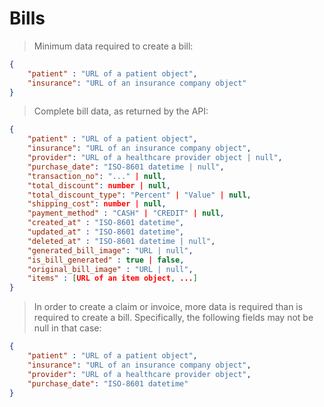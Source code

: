 # Bills
> Minimum data required to create a bill:

```json
{
    "patient" : "URL of a patient object",
    "insurance": "URL of an insurance company object"
}
```

> Complete bill data, as returned by the API:

```json
{
    "patient" : "URL of a patient object",
    "insurance": "URL of an insurance company object",
    "provider": "URL of a healthcare provider object | null",
    "purchase_date": "ISO-8601 datetime | null",
    "transaction_no": "..." | null,
    "total_discount": number | null,
    "total_discount_type": "Percent" | "Value" | null,
    "shipping_cost": number | null,
    "payment_method" : "CASH" | "CREDIT" | null,
    "created_at" : "ISO-8601 datetime",
    "updated_at" : "ISO-8601 datetime",
    "deleted_at" : "ISO-8601 datetime | null",
    "generated_bill_image": "URL | null",
    "is_bill_generated" : true | false,
    "original_bill_image" : "URL | null",
    "items" : [URL of an item object, ...]
}
```

> In order to create a claim or invoice, more data is required than is required to create a bill. Specifically, the following fields may not be null in that case:

```json
{
    "patient" : "URL of a patient object",
    "insurance": "URL of an insurance company object",
    "provider": "URL of a healthcare provider object",
    "purchase_date": "ISO-8601 datetime"
}
```
